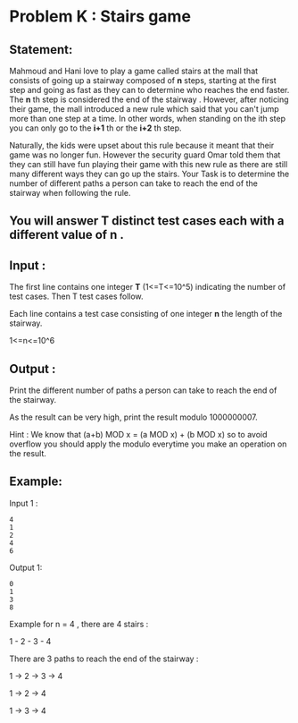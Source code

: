 # Problem K : Stairs game

## Statement:

Mahmoud and Hani love to play a game called stairs at the mall that consists of going up a stairway composed of **n** steps, starting at the first step and going as fast as they can to determine who reaches the end faster. The **n** th step is considered the end of the stairway . However, after noticing their game, the mall introduced a new rule which said that you can't jump more than one step at a time. In other words, when standing on the ith step you can only go to the **i+1** th or the **i+2** th step.

Naturally, the kids were upset about this rule because it meant that their game was no longer fun. However the security guard Omar told them that they can still have fun playing their game with this new rule as there are still many different ways they can go up the stairs.
Your Task is to determine the number of different paths a person can take to reach the end of the stairway when following the rule.


## You will answer **T** distinct test cases each with a different value of **n** .

## Input :
The first line contains one integer **T** (1<=T<=10^5) indicating the number of test cases. Then T test cases follow.

Each line contains a test case consisting of one integer **n** the length of the stairway.

1<=n<=10^6

## Output :
Print the different number of paths a person can take to reach the end of the stairway.

As the result can be very high, print the result modulo 1000000007.

Hint : We know that (a+b) MOD x = (a MOD x) + (b MOD x) so to avoid overflow you should apply the modulo everytime you make an operation on the result. 

## Example:
Input 1 :  

```
4
1
2
4 
6   
```

Output 1:  

```
0  
1
3
8
```

Example for n = 4 , there are 4 stairs :

1 - 2 - 3 - 4

There are 3 paths to reach the end of the stairway :

1 -> 2 -> 3 -> 4

1 -> 2 -> 4

1 -> 3 -> 4

